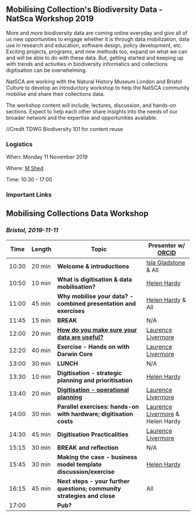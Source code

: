 ## Mobilising Collection's Biodiversity Data - NatSca Workshop 2019
More and more biodiversity data are coming online everyday and give all of us new opportunities to engage whether it is through data mobilization, data use in research and education, software design, policy development, etc. Exciting projects, programs, and new methods too, expand on what we can and will be able to do with these data. But, getting started and keeping up with trends and activities in biodiversity informatics and collections digitisation can be overwhelming.

NatSCA are working with the Natural History Museum London and Bristol Culture to develop an introductory workshop to help the NatSCA community mobilise and share their collections data.

The workshop content will include, lectures, discussion, and hands-on sections. Expect to help each other share insights into the needs of our broader network and the expertise and opportunities available.  

//Credit TDWG Biodiversity 101 for content reuse


### Logistics

When: Monday 11 November 2019

Where: [M Shed](https://goo.gl/maps/ukNrKaZgCDbYvHyu6)

Time: 10:30 - 17:00 

### Important Links

## Mobilising Collections Data Workshop
### _Bristol, 2019-11-11_
| Time | Length | Topic | Presenter  w/ [ORCID](https://orcid.org/) |
| --- | --- | --- | --- |
| 10:30 | 20 min | **Welcome & introductions** | [Isla Gladstone](https://orcid.org/0000-0001-6824-5918) & All |
| 10:50 | 10 min | **What is digitisation & data mobilisation?** | [Helen Hardy](https://orcid.org/0000-0002-9206-8357) |
| 11:00 | 45 min | **Why mobilise your data? - combined presentation and exercises** | [Helen Hardy](https://orcid.org/0000-0002-9206-8357) & All |
| 11:45 | 15 min | **BREAK** | N/A |
| 12:00 | 20 min | **[How do you make sure your data are useful?](https://doi.org/10.6084/m9.figshare.10280591)** | [Laurence Livermore](https://orcid.org/0000-0002-7341-1842) |
| 12:20 | 40 min | **Exercise - Hands on with Darwin Core** | [Laurence Livermore](https://orcid.org/0000-0002-7341-1842) |
| 13:00 | 30 min | **LUNCH** | N/A |
| 13:30 | 10 min | **Digitisation - strategic planning and prioritisation** | [Helen Hardy](https://orcid.org/0000-0002-9206-8357) |
| 13:40 | 20 min | **[Digitisation - operational planning](https://doi.org/10.6084/m9.figshare.10281923.v1)** | [Laurence Livermore](https://orcid.org/0000-0002-7341-1842) |
| 14:00 | 30 min | **Parallel exercises: hands-on with hardware; digitisation costs** | [Laurence Livermore](https://orcid.org/0000-0002-7341-1842) & Helen Hardy |
| 14:30 | 45 min | **Digitisation Practicalities** | [Laurence Livermore](https://orcid.org/0000-0002-7341-1842) |
| 15:15 | 30 min | **BREAK and reflection** | N/A |
| 15:45 | 30 min | **Making the case - business model template discussion/exercise** | [Helen Hardy](https://orcid.org/0000-0002-9206-8357) |
| 16:15 | 45 min | **Next steps - your further questions; community strategies and close** | All |
| 17:00 |  | **Pub?** |  |
